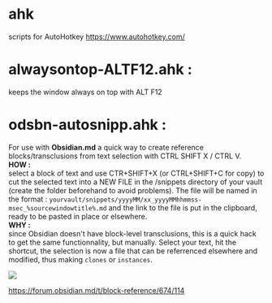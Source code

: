 # ahk

scripts for AutoHotkey https://www.autohotkey.com/

# alwaysontop-ALTF12.ahk : 
keeps the window always on top with ALT F12

# odsbn-autosnipp.ahk : 
For use with **Obsidian.md**
a quick way to create reference blocks/transclusions from text selection with CTRL SHIFT X / CTRL V.<br>
**HOW :**<br>
select a block of text and use CTR+SHIFT+X (or CTRL+SHIFT+C for copy) to cut the selected text into a NEW FILE in the /snippets directory of your vault (create the folder beforehand to avoid problems). The file will be named in the format : `yourvault/snippets/yyyyMM/xx_yyyyMMhhmmss-msec_%sourcewindowtitle%.md` and the link to the file is put in the clipboard, ready to be pasted in place or elsewhere.<br>
**WHY :**<br>
since Obsidian doesn't have block-level transclusions, this is a quick hack to get the same functionnality, but manually. Select your text, hit the shortcut, the selection is now a file that can be referrenced elsewhere and modified, thus making `clones` or `instances`.<br>
  
  ![](https://forum.obsidian.md/uploads/default/original/2X/c/cb2bca62fee317a2f69c56c617e8cece69a6b1ae.gif)
  
  https://forum.obsidian.md/t/block-reference/674/114
